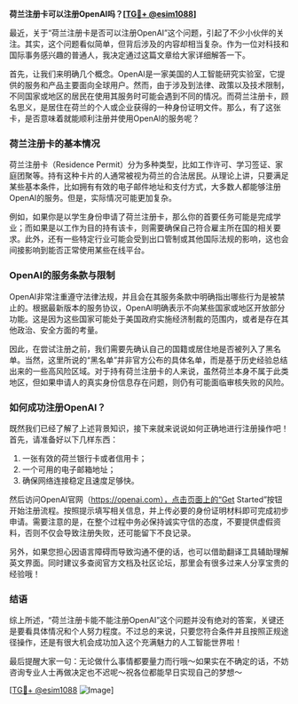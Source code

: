 **荷兰注册卡可以注册OpenAI吗？[[TG💪+ @esim1088](https://t.me/s/esim1088)]**

最近，关于“荷兰注册卡是否可以注册OpenAI”这个问题，引起了不少小伙伴的关注。其实，这个问题看似简单，但背后涉及的内容却相当复杂。作为一位对科技和国际事务感兴趣的普通人，我决定通过这篇文章给大家详细解答一下。

首先，让我们来明确几个概念。OpenAI是一家美国的人工智能研究实验室，它提供的服务和产品主要面向全球用户。然而，由于涉及到法律、政策以及技术限制，不同国家或地区的居民在使用其服务时可能会遇到不同的情况。而荷兰注册卡，顾名思义，是居住在荷兰的个人或企业获得的一种身份证明文件。那么，有了这张卡，是否意味着就能顺利注册并使用OpenAI的服务呢？

### 荷兰注册卡的基本情况

荷兰注册卡（Residence Permit）分为多种类型，比如工作许可、学习签证、家庭团聚等。持有这种卡片的人通常被视为荷兰的合法居民。从理论上讲，只要满足某些基本条件，比如拥有有效的电子邮件地址和支付方式，大多数人都能够注册OpenAI的服务。但是，实际情况可能更加复杂。

例如，如果你是以学生身份申请了荷兰注册卡，那么你的首要任务可能是完成学业；而如果是以工作为目的持有该卡，则需要确保自己符合雇主所在国的相关要求。此外，还有一些特定行业可能会受到出口管制或其他国际法规的影响，这也会间接影响到能否正常使用某些在线平台。

### OpenAI的服务条款与限制

OpenAI非常注重遵守法律法规，并且会在其服务条款中明确指出哪些行为是被禁止的。根据最新版本的服务协议，OpenAI明确表示不向某些国家或地区开放部分功能。这是因为这些国家可能处于美国政府实施经济制裁的范围内，或者是存在其他政治、安全方面的考量。

因此，在尝试注册之前，我们需要先确认自己的国籍或居住地是否被列入了黑名单。当然，这里所说的“黑名单”并非官方公布的具体名单，而是基于历史经验总结出来的一些高风险区域。对于持有荷兰注册卡的人来说，虽然荷兰本身不属于此类地区，但如果申请人的真实身份信息存在问题，则仍有可能面临审核失败的风险。

### 如何成功注册OpenAI？

既然我们已经了解了上述背景知识，接下来就来说说如何正确地进行注册操作吧！首先，请准备好以下几样东西：
1. 一张有效的荷兰银行卡或者信用卡；
2. 一个可用的电子邮箱地址；
3. 确保网络连接稳定且速度足够快。

然后访问OpenAI官网（https://openai.com），点击页面上的“Get Started”按钮开始注册流程。按照提示填写相关信息，并上传必要的身份证明材料即可完成初步申请。需要注意的是，在整个过程中务必保持诚实守信的态度，不要提供虚假资料，否则不仅会导致注册失败，还可能留下不良记录。

另外，如果您担心因语言障碍而导致沟通不便的话，也可以借助翻译工具辅助理解英文界面。同时建议多查阅官方文档及社区论坛，那里会有很多过来人分享宝贵的经验哦！

### 结语

综上所述，“荷兰注册卡能不能注册OpenAI”这个问题并没有绝对的答案，关键还是要看具体情况和个人努力程度。不过总的来说，只要您符合条件并且按照正规途径操作，还是有很大机会成功加入这个充满魅力的人工智能世界啦！

最后提醒大家一句：无论做什么事情都要量力而行哦～如果实在不确定的话，不妨咨询专业人士再做决定也不迟呢～祝各位都能早日实现自己的梦想～

[[TG💪+ @esim1088](https://t.me/s/esim1088) ![Image](https://i.postimg.cc/4NQfJmqS/Snipaste-2025-05-13-00-14-12.png)]